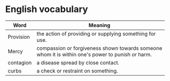 # English vocabulary

| Word   | Meaning |
| ------------- | ------------- |
| Provision  | the action of providing or supplying something for use.  |
| Mercy  | compassion or forgiveness shown towards someone whom it is within one's power to punish or harm.  |
| contagion  | a disease spread by close contact.  |
| curbs  | a check or restraint on something.  |


